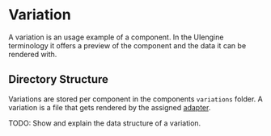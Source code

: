 # Variation

A variation is an usage example of a component.
In the UIengine terminology it offers a preview of the component and the data it can be rendered with.

## Directory Structure

Variations are stored per component in the components `variations` folder.
A variation is a file that gets rendered by the assigned [adapter](./adapters.md).   

TODO: Show and explain the data structure of a variation.
